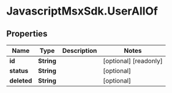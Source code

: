 # JavascriptMsxSdk.UserAllOf

## Properties

Name | Type | Description | Notes
------------ | ------------- | ------------- | -------------
**id** | **String** |  | [optional] [readonly] 
**status** | **String** |  | [optional] 
**deleted** | **String** |  | [optional] 


